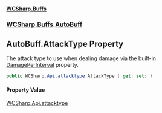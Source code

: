 #### [WCSharp\.Buffs](README.md 'README')
### [WCSharp\.Buffs](WCSharp.Buffs.md 'WCSharp\.Buffs').[AutoBuff](WCSharp.Buffs.AutoBuff.md 'WCSharp\.Buffs\.AutoBuff')

## AutoBuff\.AttackType Property

The attack type to use when dealing damage via the built\-in [DamagePerInterval](WCSharp.Buffs.AutoBuff.DamagePerInterval.md 'WCSharp\.Buffs\.AutoBuff\.DamagePerInterval') property\.

```csharp
public WCSharp.Api.attacktype AttackType { get; set; }
```

#### Property Value
[WCSharp\.Api\.attacktype](https://learn.microsoft.com/en-us/dotnet/api/wcsharp.api.attacktype 'WCSharp\.Api\.attacktype')